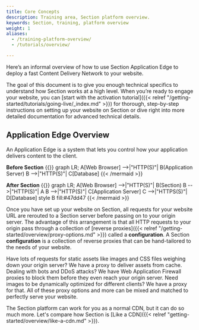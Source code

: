 ```yaml
---
title: Core Concepts
description: Training area, Section platform overview.
keywords: Section, training, platform overview
weight: 1
aliases:
  - /training-platform-overview/
  - /tutorials/overview/

---
```


Here’s an informal overview of how to use Section Application Edge to deploy a fast Content Delivery Network to your website.

The goal of this document is to give you enough technical specifics to understand how Section works at a high level. When you’re ready to engage your website, you can [start with the activation tutorial]({{< relref "/getting-started/tutorials/going-live/_index.md" >}}) for thorough, step-by-step instructions on setting up your website on Section or dive right into more detailed documentation for advanced technical details.

## Application Edge Overview

An Application Edge is a system that lets you control how your application delivers content to the client.

**Before Section**
{{<mermaid align="center">}}
graph LR;
    A[Web Browser] -->|"HTTP(S)"| B(Application Server)
    B -->|"HTTP(S)"| C[Database]
{{< /mermaid >}}

**After Section**
{{<mermaid align="center">}}
graph LR;
    A[Web Browser] -->|"HTTP(S)"| B(Section)
    B -->|"HTTP(S)"| A
    B -->|"HTTP(S)"| C[Application Server]
    C -->|"HTTPS(S)"| D[Database]
    style B fill:#47dd47
{{< /mermaid >}}

Once you have set up your website on Section, all requests for your website URL are rerouted to a Section server before passing on to your origin server. The advantage of this arrangement is that all HTTP requests to your origin pass through a collection of [reverse proxies]({{< relref "/getting-started/overview/proxy-options.md" >}}) called a **configuration**. A Section **configuration** is a collection of reverse proxies that can be hand-tailored to the needs of your website.

Have lots of requests for static assets like images and CSS files weighing down your origin server? We have a proxy to deliver assets from cache. Dealing with bots and DDoS attacks? We have Web Application Firewall proxies to block them before they even reach your origin server. Need images to be dynamically optimized for different clients? We have a proxy for that. All of these proxy options and more can be mixed and matched to perfectly serve your website.

The Section platform can work for you as a normal CDN, but it can do so much more. Let's compare how Section is [Like a CDN]({{< relref "getting-started/overview/like-a-cdn.md" >}}).